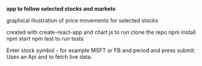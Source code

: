 **app to follow selected stocks and markets**

graphical illustration of price movements for selected stocks

created with create-react-app and chart js
to run 
clone the repo
npm install
npm start
npm test to run tests

Enter stock symbol - for example MSFT or FB and period and press submit.
Uses an Api and to fetch live data.
